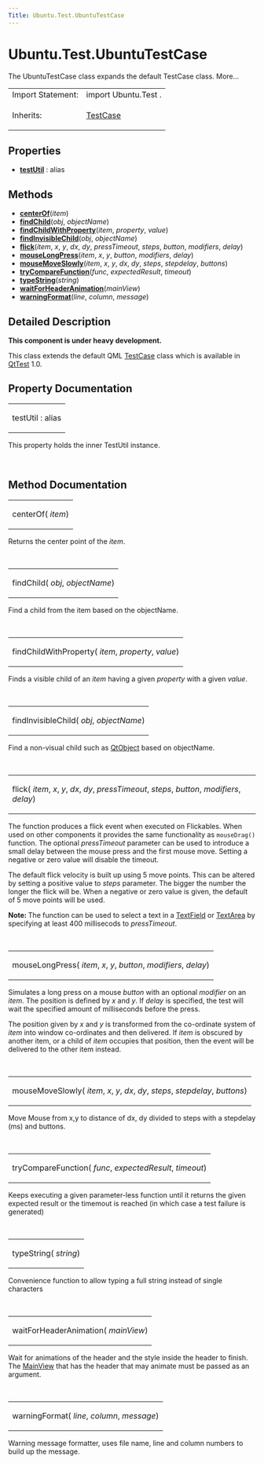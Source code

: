 ```yaml
---
Title: Ubuntu.Test.UbuntuTestCase
---
```


# Ubuntu.Test.UbuntuTestCase

<span class="subtitle"></span>
<!-- $$$UbuntuTestCase-brief -->
<p>The UbuntuTestCase class expands the default TestCase class. More...</p>
<!-- @@@UbuntuTestCase -->
<table class="alignedsummary">
<tr><td class="memItemLeft rightAlign topAlign"> Import Statement:</td><td class="memItemRight bottomAlign"> import Ubuntu.Test .</td></tr><tr><td class="memItemLeft rightAlign topAlign"> Inherits:</td><td class="memItemRight bottomAlign"> <p><a href="QtTest.TestCase.md">TestCase</a></p>
</td></tr></table><ul>
</ul>
<h2 id="properties">Properties</h2>
<ul>
<li class="fn"><b><b><a href="#testUtil-prop">testUtil</a></b></b> : alias</li>
</ul>
<h2 id="methods">Methods</h2>
<ul>
<li class="fn"><b><b><a href="#centerOf-method">centerOf</a></b></b>(<i>item</i>)</li>
<li class="fn"><b><b><a href="#findChild-method">findChild</a></b></b>(<i>obj</i>,  <i>objectName</i>)</li>
<li class="fn"><b><b><a href="#findChildWithProperty-method">findChildWithProperty</a></b></b>(<i>item</i>,  <i>property</i>,  <i>value</i>)</li>
<li class="fn"><b><b><a href="#findInvisibleChild-method">findInvisibleChild</a></b></b>(<i>obj</i>,  <i>objectName</i>)</li>
<li class="fn"><b><b><a href="#flick-method">flick</a></b></b>(<i>item</i>,  <i>x</i>,  <i>y</i>,  <i>dx</i>,  <i>dy</i>,  <i>pressTimeout</i>,  <i>steps</i>,  <i>button</i>,  <i>modifiers</i>,  <i>delay</i>)</li>
<li class="fn"><b><b><a href="#mouseLongPress-method">mouseLongPress</a></b></b>(<i>item</i>,  <i>x</i>,  <i>y</i>,  <i>button</i>,  <i>modifiers</i>,  <i>delay</i>)</li>
<li class="fn"><b><b><a href="#mouseMoveSlowly-method">mouseMoveSlowly</a></b></b>(<i>item</i>,  <i>x</i>,  <i>y</i>,  <i>dx</i>,  <i>dy</i>,  <i>steps</i>,  <i>stepdelay</i>,  <i>buttons</i>)</li>
<li class="fn"><b><b><a href="#tryCompareFunction-method">tryCompareFunction</a></b></b>(<i>func</i>,  <i>expectedResult</i>,  <i>timeout</i>)</li>
<li class="fn"><b><b><a href="#typeString-method">typeString</a></b></b>(<i>string</i>)</li>
<li class="fn"><b><b><a href="#waitForHeaderAnimation-method">waitForHeaderAnimation</a></b></b>(<i>mainView</i>)</li>
<li class="fn"><b><b><a href="#warningFormat-method">warningFormat</a></b></b>(<i>line</i>,  <i>column</i>,  <i>message</i>)</li>
</ul>
<!-- $$$UbuntuTestCase-description -->
<h2 id="details">Detailed Description</h2>
</p>
<p><b>This component is under heavy development.</b></p>
<p>This class extends the default QML <a href="QtTest.TestCase.md">TestCase</a> class which is available in <a href="http://doc.qt.io/qt-5/qttest-qmlmodule.html">QtTest</a> 1.0&#x2e;</p>
<!-- @@@UbuntuTestCase -->
<h2>Property Documentation</h2>
<!-- $$$testUtil -->
<table class="qmlname"><tr valign="top" id="testUtil-prop"><td class="tblQmlPropNode"><p><span class="name">testUtil</span> : <span class="type">alias</span></p></td></tr></table><p>This property holds the inner TestUtil instance.</p>
<!-- @@@testUtil -->
<br/>
<h2>Method Documentation</h2>
<!-- $$$centerOf -->
<table class="qmlname"><tr valign="top" id="centerOf-method"><td class="tblQmlFuncNode"><p><span class="name">centerOf</span>(<i> item</i>)</p></td></tr></table><p>Returns the center point of the <i>item</i>.</p>
<!-- @@@centerOf -->
<br/>
<!-- $$$findChild -->
<table class="qmlname"><tr valign="top" id="findChild-method"><td class="tblQmlFuncNode"><p><span class="name">findChild</span>(<i> obj</i>, <i> objectName</i>)</p></td></tr></table><p>Find a child from the item based on the objectName.</p>
<!-- @@@findChild -->
<br/>
<!-- $$$findChildWithProperty -->
<table class="qmlname"><tr valign="top" id="findChildWithProperty-method"><td class="tblQmlFuncNode"><p><span class="name">findChildWithProperty</span>(<i> item</i>, <i> property</i>, <i> value</i>)</p></td></tr></table><p>Finds a visible child of an <i>item</i> having a given <i>property</i> with a given <i>value</i>.</p>
<!-- @@@findChildWithProperty -->
<br/>
<!-- $$$findInvisibleChild -->
<table class="qmlname"><tr valign="top" id="findInvisibleChild-method"><td class="tblQmlFuncNode"><p><span class="name">findInvisibleChild</span>(<i> obj</i>, <i> objectName</i>)</p></td></tr></table><p>Find a non-visual child such as <a href="QtQml.QtObject.md">QtObject</a> based on objectName.</p>
<!-- @@@findInvisibleChild -->
<br/>
<!-- $$$flick -->
<table class="qmlname"><tr valign="top" id="flick-method"><td class="tblQmlFuncNode"><p><span class="name">flick</span>(<i> item</i>, <i> x</i>, <i> y</i>, <i> dx</i>, <i> dy</i>, <i> pressTimeout</i>, <i> steps</i>, <i> button</i>, <i> modifiers</i>, <i> delay</i>)</p></td></tr></table><p>The function produces a flick event when executed on Flickables. When used on other components it provides the same functionality as <code>mouseDrag()</code> function. The optional <i>pressTimeout</i> parameter can be used to introduce a small delay between the mouse press and the first mouse move. Setting a negative or zero value will disable the timeout.</p>
<p>The default flick velocity is built up using 5 move points. This can be altered by setting a positive value to <i>steps</i> parameter. The bigger the number the longer the flick will be. When a negative or zero value is given, the default of 5 move points will be used.</p>
<p><b>Note: </b>The function can be used to select a text in a <a href="Ubuntu.Components.TextField.md">TextField</a> or <a href="Ubuntu.Components.TextArea.md">TextArea</a> by specifying at least 400 millisecods to <i>pressTimeout</i>.</p><!-- @@@flick -->
<br/>
<!-- $$$mouseLongPress -->
<table class="qmlname"><tr valign="top" id="mouseLongPress-method"><td class="tblQmlFuncNode"><p><span class="name">mouseLongPress</span>(<i> item</i>, <i> x</i>, <i> y</i>, <i> button</i>, <i> modifiers</i>, <i> delay</i>)</p></td></tr></table><p>Simulates a long press on a mouse <i>button</i> with an optional <i>modifier</i> on an <i>item</i>. The position is defined by <i>x</i> and <i>y</i>. If <i>delay</i> is specified, the test will wait the specified amount of milliseconds before the press.</p>
<p>The position given by <i>x</i> and <i>y</i> is transformed from the co-ordinate system of <i>item</i> into window co-ordinates and then delivered. If <i>item</i> is obscured by another item, or a child of <i>item</i> occupies that position, then the event will be delivered to the other item instead.</p>
<!-- @@@mouseLongPress -->
<br/>
<!-- $$$mouseMoveSlowly -->
<table class="qmlname"><tr valign="top" id="mouseMoveSlowly-method"><td class="tblQmlFuncNode"><p><span class="name">mouseMoveSlowly</span>(<i> item</i>, <i> x</i>, <i> y</i>, <i> dx</i>, <i> dy</i>, <i> steps</i>, <i> stepdelay</i>, <i> buttons</i>)</p></td></tr></table><p>Move Mouse from x,y to distance of dx, dy divided to steps with a stepdelay (ms) and buttons.</p>
<!-- @@@mouseMoveSlowly -->
<br/>
<!-- $$$tryCompareFunction -->
<table class="qmlname"><tr valign="top" id="tryCompareFunction-method"><td class="tblQmlFuncNode"><p><span class="name">tryCompareFunction</span>(<i> func</i>, <i> expectedResult</i>, <i> timeout</i>)</p></td></tr></table><p>Keeps executing a given parameter-less function until it returns the given expected result or the timemout is reached (in which case a test failure is generated)</p>
<!-- @@@tryCompareFunction -->
<br/>
<!-- $$$typeString -->
<table class="qmlname"><tr valign="top" id="typeString-method"><td class="tblQmlFuncNode"><p><span class="name">typeString</span>(<i> string</i>)</p></td></tr></table><p>Convenience function to allow typing a full string instead of single characters</p>
<!-- @@@typeString -->
<br/>
<!-- $$$waitForHeaderAnimation -->
<table class="qmlname"><tr valign="top" id="waitForHeaderAnimation-method"><td class="tblQmlFuncNode"><p><span class="name">waitForHeaderAnimation</span>(<i> mainView</i>)</p></td></tr></table><p>Wait for animations of the header and the style inside the header to finish. The <a href="Ubuntu.Components.MainView.md">MainView</a> that has the header that may animate must be passed as an argument.</p>
<!-- @@@waitForHeaderAnimation -->
<br/>
<!-- $$$warningFormat -->
<table class="qmlname"><tr valign="top" id="warningFormat-method"><td class="tblQmlFuncNode"><p><span class="name">warningFormat</span>(<i> line</i>, <i> column</i>, <i> message</i>)</p></td></tr></table><p>Warning message formatter, uses file name, line and column numbers to build up the message.</p>
<!-- @@@warningFormat -->
<br/>
